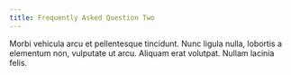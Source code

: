 ```yaml
---
title: Frequently Asked Question Two
---
```


Morbi vehicula arcu et pellentesque tincidunt. Nunc ligula nulla, lobortis
a elementum non, vulputate ut arcu. Aliquam erat volutpat. Nullam lacinia felis.
